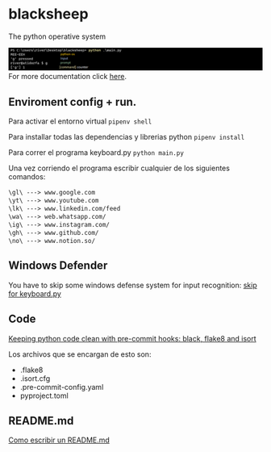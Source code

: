 # blacksheep

The python operative system

![os_blackshep](https://github.com/atidorfa/blacksheep/blob/master/os_blackshep.png)
For more documentation click [here](https://github.com/atidorfa/blacksheep).

## Enviroment config + run.

Para activar el entorno virtual ```pipenv shell```

Para installar todas las dependencias y librerias python ```pipenv install```

Para correr el programa keyboard.py ```python main.py```

Una vez corriendo el programa escribir cualquier de los siguientes comandos:
```
\gl\ ---> www.google.com
\yt\ ---> www.youtube.com
\lk\ ---> www.linkedin.com/feed
\wa\ ---> web.whatsapp.com/
\ig\ ---> www.instagram.com/
\gh\ ---> www.github.com/
\no\ ---> www.notion.so/
```

## Windows Defender
You have to skip some windows defense system for input recognition: [skip for keyboard.py](https://support.microsoft.com/en-us/windows/add-an-exclusion-to-windows-security-811816c0-4dfd-af4a-47e4-c301afe13b26#:~:text=Go%20to%20Start%20%3E%20Settings%20%3E%20Update,%2C%20file%20types%2C%20or%20process.)


## Code
[Keeping python code clean with pre-commit hooks: black, flake8 and isort](https://rohitgupta.xyz/blog/keeping-python-code-clean-with-pre-commit-hooks-black-flake8-and-isort/)

Los archivos que se encargan de esto son:
- .flake8
- .isort.cfg
- .pre-commit-config.yaml
- pyproject.toml

## README.md
[Como escribir un README.md](https://docs.github.com/en/get-started/writing-on-github/getting-started-with-writing-and-formatting-on-github/basic-writing-and-formatting-syntax)

